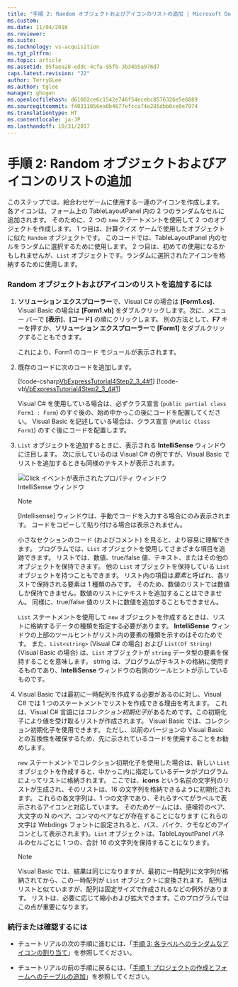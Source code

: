 ```yaml
---
title: "手順 2: Random オブジェクトおよびアイコンのリストの追加 | Microsoft Docs"
ms.custom: 
ms.date: 11/04/2016
ms.reviewer: 
ms.suite: 
ms.technology: vs-acquisition
ms.tgt_pltfrm: 
ms.topic: article
ms.assetid: 95faea28-eddc-4cfa-95fb-3b34b5a976d7
caps.latest.revision: "22"
author: TerryGLee
ms.author: tglee
manager: ghogen
ms.openlocfilehash: d61602ce6c1542e746f54ecebc8576326e5e6889
ms.sourcegitcommit: f40311056ea0b4677efcca74a285dbb0ce0e7974
ms.translationtype: HT
ms.contentlocale: ja-JP
ms.lasthandoff: 10/31/2017
---
```

# <a name="step-2-add-a-random-object-and-a-list-of-icons"></a>手順 2: Random オブジェクトおよびアイコンのリストの追加
このステップでは、絵合わせゲームに使用する一連のアイコンを作成します。 各アイコンは、フォーム上の TableLayoutPanel 内の 2 つのランダムなセルに追加されます。 そのために、2 つの `new` ステートメントを使用して 2 つのオブジェクトを作成します。 1 つ目は、計算クイズ ゲームで使用したオブジェクトに似た `Random` オブジェクトです。 このコードでは、TableLayoutPanel 内のセルをランダムに選択するために使用します。 2 つ目は、初めての使用になるかもしれませんが、`List` オブジェクトです。ランダムに選択されたアイコンを格納するために使用します。  
  
### <a name="to-add-a-random-object-and-a-list-of-icons"></a>Random オブジェクトおよびアイコンのリストを追加するには  
  
1.  **ソリューション エクスプローラー**で、Visual C# の場合は **[Form1.cs]**、Visual Basic の場合は **[Form1.vb]** をダブルクリックします。次に、メニュー バーで **[表示]**、**[コード]** の順にクリックします。 別の方法として、**F7** キーを押すか、**ソリューション エクスプローラー**で **[Form1]** をダブルクリックすることもできます。  
  
     これにより、Form1 のコード モジュールが表示されます。  
  
2.  既存のコードに次のコードを追加します。  
  
     [!code-csharp[VbExpressTutorial4Step2_3_4#1](../ide/codesnippet/CSharp/step-2-add-a-random-object-and-a-list-of-icons_1.cs)]
     [!code-vb[VbExpressTutorial4Step2_3_4#1](../ide/codesnippet/VisualBasic/step-2-add-a-random-object-and-a-list-of-icons_1.vb)]  
  
     Visual C# を使用している場合は、必ずクラス宣言 (`public partial class Form1 : Form`) のすぐ後の、始め中かっこの後にコードを配置してください。 Visual Basic を記述している場合は、クラス宣言 (`Public Class Form1`) のすぐ後にコードを配置します。  
  
3.  `List` オブジェクトを追加するときに、表示される **IntelliSense** ウィンドウに注目します。 次に示しているのは Visual C# の例ですが、Visual Basic でリストを追加するときも同様のテキストが表示されます。  
  
     ![Click イベントが表示されたプロパティ ウィンドウ](../ide/media/express_listintellisense.png "Express_ListIntellisense")  
IntelliSense ウィンドウ  
  
    > [!NOTE]
    >  [Intellisense] ウィンドウは、手動でコードを入力する場合にのみ表示されます。 コードをコピーして貼り付ける場合は表示されません。  
  
     小さなセクションのコード (およびコメント) を見ると、より容易に理解できます。 プログラムでは、`List` オブジェクトを使用してさまざまな項目を追跡できます。 リストでは、数値、true/false 値、テキスト、またはその他のオブジェクトを保持できます。 他の `List` オブジェクトを保持している `List` オブジェクトを持つこともできます。 リスト内の項目は*要素*と呼ばれ、各リストで保持される要素は 1 種類のみです。 そのため、数値のリストでは数値しか保持できません。数値のリストにテキストを追加することはできません。 同様に、true/false 値のリストに数値を追加することもできません。  
  
     `List` ステートメントを使用して `new` オブジェクトを作成するときは、リストに格納するデータの種類を指定する必要があります。 **IntelliSense** ウィンドウの上部のツールヒントがリスト内の要素の種類を示すのはそのためです。 また、`List<string>` (Visual C# の場合) および `List(Of String)` (Visual Basic の場合) は、`List` オブジェクトが `string` データ型の要素を保持することを意味します。 string は、プログラムがテキストの格納に使用するものであり、**IntelliSense** ウィンドウの右側のツールヒントが示しているものです。  
  
4.  Visual Basic では最初に一時配列を作成する必要があるのに対し、Visual C# では 1 つのステートメントでリストを作成できる理由を考えます。 これは、Visual C# 言語には*コレクション初期化子*があるためです。この初期化子により値を受け取るリストが作成されます。 Visual Basic では、コレクション初期化子を使用できます。 ただし、以前のバージョンの Visual Basic との互換性を確保するため、先に示されているコードを使用することをお勧めします。  
  
     `new` ステートメントでコレクション初期化子を使用した場合は、新しい `List` オブジェクトを作成すると、中かっこ内に指定しているデータがプログラムによってリストに格納されます。 ここでは、**icons** という名前の文字列のリストが生成され、そのリストは、16 の文字列を格納できるように初期化されます。 これらの各文字列は、1 つの文字であり、それらすべてがラベルで表示されるアイコンと対応しています。 そのためゲームには、感嘆符のペア、大文字の N のペア、コンマのペアなどが存在することになります  (これらの文字は Webdings フォントに設定されると、バス、バイク、クモなどのアイコンとして表示されます)。`List` オブジェクトは、TableLayoutPanel パネルのセルごとに 1 つの、合計 16 の文字列を保持することになります。  
  
    > [!NOTE]
    >  Visual Basic では、結果は同じになりますが、最初に一時配列に文字列が格納されてから、この一時配列が `List` オブジェクトに変換されます。 配列はリストと似ていますが、配列は固定サイズで作成されるなどの例外があります。 リストは、必要に応じて縮小および拡大できます。このプログラムではこの点が重要になります。  
  
### <a name="to-continue-or-review"></a>続行または確認するには  
  
-   チュートリアルの次の手順に進むには、「[手順 3: 各ラベルへのランダムなアイコンの割り当て](../ide/step-3-assign-a-random-icon-to-each-label.md)」を参照してください。  
  
-   チュートリアルの前の手順に戻るには、「[手順 1: プロジェクトの作成とフォームへのテーブルの追加](../ide/step-1-create-a-project-and-add-a-table-to-your-form.md)」を参照してください。